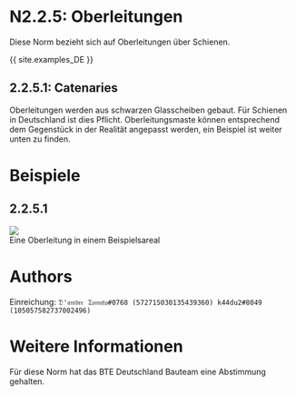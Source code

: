 # N2.2.5: Oberleitungen

Diese Norm bezieht sich auf Oberleitungen über Schienen.

{{ site.examples_DE }}

## 2.2.5.1: Catenaries

Oberleitungen werden aus schwarzen Glasscheiben gebaut. Für Schienen in Deutschland ist dies Pflicht.
Oberleitungsmaste können entsprechend dem Gegenstück in der Realität angepasst werden, ein Beispiel ist weiter unten zu finden.

# Beispiele

## 2.2.5.1

![](https://bte-n.github.io/resources/N2/2/5/catenary.png)  
Eine Oberleitung in einem Beispielsareal

# Authors

Einreichung: `𝔇'𝔞𝔪𝔡𝔯𝔢 𝔗𝔬𝔪𝔞𝔱𝔬#0768 (572715030135439360) k44du2#8049 (105057582737002496)`

# Weitere Informationen

Für diese Norm hat das BTE Deutschland Bauteam eine Abstimmung gehalten.

